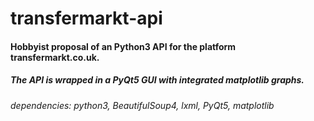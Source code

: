transfermarkt-api
======

#### Hobbyist proposal of an Python3 API for the platform transfermarkt.co.uk.
##### The API is wrapped in a PyQt5 GUI with integrated matplotlib graphs.

######	dependencies: python3, BeautifulSoup4, lxml, PyQt5, matplotlib
